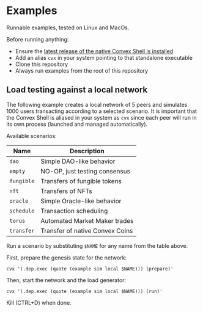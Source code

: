 # Examples

Runnable examples, tested on Linux and MacOs.

Before running anything:

- Ensure the [latest release of the native Convex Shell is installed](https://github.com/Convex-Dev/convex.cljc/tree/main/module/shell)
- Add an alias `cvx` in your system pointing to that standalone executable
- Clone this repository
- Always run examples from the root of this repository


## Load testing against a local network

The following example creates a local network of 5 peers and simulates 1000
users transacting according to a selected scenario. It is important that the
Convex Shell is aliased in your system as `cvx` since each peer will run in its
own process (launched and managed automatically).

Available scenarios:

| Name       | Description                     |
|------------|---------------------------------|
| `dao`      | Simple DAO-like behavior        |
| `empty`    | NO-OP, just testing consensus   |
| `fungible` | Transfers of fungible tokens    |
| `nft`      | Transfers of NFTs               |
| `oracle`   | Simple Oracle-like behavior     |
| `schedule` | Transaction scheduling          |
| `torus`    | Automated Market Maker trades   |
| `transfer` | Transfer of native Convex Coins |

Run a scenario by substituting `$NAME` for any name from the table above.

First, prepare the genesis state for the network:

    cvx '(.dep.exec (quote (example sim local $NAME))) (prepare)'

Then, start the network and the load generator:

    cvx '(.dep.exec (quote (example sim local $NAME))) (run)'

Kill (CTRL+D) when done.
